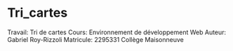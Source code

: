 # Tri_cartes
Travail: Tri de cartes
Cours: Environnement de développement Web
Auteur: Gabriel Roy-Rizzoli
Matricule: 2295331
Collège Maisonneuve

